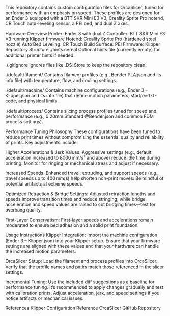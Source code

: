 This repository contains custom configuration files for OrcaSlicer, tuned for performance with an emphasis on speed. These profiles are designed for an Ender 3 equipped with a BTT SKR Mini E3 V3, Creality Sprite Pro hotend, CR Touch auto-leveling sensor, a PEI bed, and dual Z axes.

Hardware Overview
Printer: Ender 3 with dual Z
Controller: BTT SKR Mini E3 V3 running Klipper firmware
Hotend: Creality Sprite Pro (hardened steel nozzle)
Auto Bed Leveling: CR Touch
Build Surface: PEI
Firmware: Klipper
Repository Structure
./hints.cereal
Optional hints file (currently empty) for additional printer hints if needed.

./.gitignore
Ignores files like .DS_Store to keep the repository clean.

./default/filament/
Contains filament profiles (e.g., Bender PLA.json and its info file) with temperature, flow, and cooling settings.

./default/machine/
Contains machine configurations (e.g., Ender 3 – Klipper.json and its info file) that define motion parameters, start/end G-code, and physical limits.

./default/process/
Contains slicing process profiles tuned for speed and performance (e.g., 0.20mm Standard @Bender.json and common FDM process settings).

Performance Tuning Philosophy
These configurations have been tuned to reduce print times without compromising the essential quality and reliability of prints. Key adjustments include:

Higher Accelerations & Jerk Values:
Aggressive settings (e.g., default acceleration increased to 8000 mm/s² and above) reduce idle time during printing. Monitor for ringing or mechanical stress and adjust if necessary.

Increased Speeds:
Enhanced travel, extruding, and support speeds (e.g., travel speeds up to 400 mm/s) help shorten non-print moves. Be mindful of potential artifacts at extreme speeds.

Optimized Retraction & Bridge Settings:
Adjusted retraction lengths and speeds improve transition times and reduce stringing, while bridge acceleration and speed values are raised to cut bridging times—test for overhang quality.

First-Layer Conservatism:
First-layer speeds and accelerations remain moderated to ensure bed adhesion and a solid print foundation.

Usage Instructions
Klipper Integration:
Import the machine configuration (Ender 3 – Klipper.json) into your Klipper setup. Ensure that your firmware settings are aligned with these values and that your hardware can handle the increased motion parameters.

OrcaSlicer Setup:
Load the filament and process profiles into OrcaSlicer. Verify that the profile names and paths match those referenced in the slicer settings.

Incremental Tuning:
Use the included diff suggestions as a baseline for performance tuning. It’s recommended to apply changes gradually and test with calibration prints. Adjust acceleration, jerk, and speed settings if you notice artifacts or mechanical issues.

References
Klipper Configuration Reference
OrcaSlicer GitHub Repository

